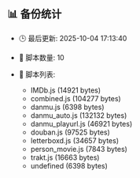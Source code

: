 ## 📊 备份统计

- 🕒 最后更新: 2025-10-04 17:13:40
- 📁 脚本数量: 10
- 📄 脚本列表:

  - IMDb.js (14921 bytes)
  - combined.js (104277 bytes)
  - danmu.js (6398 bytes)
  - danmu_auto.js (132132 bytes)
  - danmu_playurl.js (46921 bytes)
  - douban.js (97525 bytes)
  - letterboxd.js (34657 bytes)
  - person_movie.js (7843 bytes)
  - trakt.js (16663 bytes)
  - undefined (6398 bytes)
